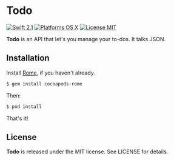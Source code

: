 Todo
====

[![Swift 2.1](https://img.shields.io/badge/Swift-2.1-orange.svg?style=flat)](https://developer.apple.com/swift/)
[![Platforms OS X](https://img.shields.io/badge/Platforms-OS%20X-lightgray.svg?style=flat)](https://developer.apple.com/swift/)
[![License MIT](https://img.shields.io/badge/License-MIT-blue.svg?style=flat)](https://github.com/Carthage/Carthage)

**Todo** is an API that let's you manage your to-dos. It talks JSON. 

## Installation

Install [Rome](https://github.com/neonichu/Rome), if you haven't already.

```bash
$ gem install cocoapods-rome
```

Then:

```bash
$ pod install
```

That's it!

License
-------

**Todo** is released under the MIT license. See LICENSE for details.
